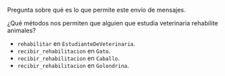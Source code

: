 Pregunta sobre qué es lo que permite este envío de mensajes.

¿Qué métodos nos permiten que alguien que estudia veterinaria rehabilite animales?

- `rehabilitar` en `EstudianteDeVeterinaria`.
- `recibir_rehabilitacion` en `Gato`.
- `recibir_rehabilitacion` en `Caballo`.
- `recibir_rehabilitacion` en `Golondrina`.